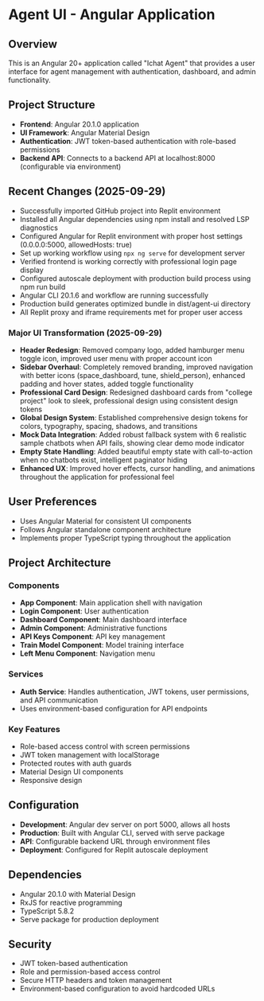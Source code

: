 # Agent UI - Angular Application

## Overview
This is an Angular 20+ application called "Ichat Agent" that provides a user interface for agent management with authentication, dashboard, and admin functionality.

## Project Structure
- **Frontend**: Angular 20.1.0 application
- **UI Framework**: Angular Material Design
- **Authentication**: JWT token-based authentication with role-based permissions
- **Backend API**: Connects to a backend API at localhost:8000 (configurable via environment)

## Recent Changes (2025-09-29)
- Successfully imported GitHub project into Replit environment
- Installed all Angular dependencies using npm install and resolved LSP diagnostics
- Configured Angular for Replit environment with proper host settings (0.0.0.0:5000, allowedHosts: true)
- Set up working workflow using `npx ng serve` for development server
- Verified frontend is working correctly with professional login page display
- Configured autoscale deployment with production build process using npm run build
- Angular CLI 20.1.6 and workflow are running successfully
- Production build generates optimized bundle in dist/agent-ui directory
- All Replit proxy and iframe requirements met for proper user access

### Major UI Transformation (2025-09-29)
- **Header Redesign**: Removed company logo, added hamburger menu toggle icon, improved user menu with proper account icon
- **Sidebar Overhaul**: Completely removed branding, improved navigation with better icons (space_dashboard, tune, shield_person), enhanced padding and hover states, added toggle functionality
- **Professional Card Design**: Redesigned dashboard cards from "college project" look to sleek, professional design using consistent design tokens
- **Global Design System**: Established comprehensive design tokens for colors, typography, spacing, shadows, and transitions
- **Mock Data Integration**: Added robust fallback system with 6 realistic sample chatbots when API fails, showing clear demo mode indicator
- **Empty State Handling**: Added beautiful empty state with call-to-action when no chatbots exist, intelligent paginator hiding
- **Enhanced UX**: Improved hover effects, cursor handling, and animations throughout the application for professional feel

## User Preferences
- Uses Angular Material for consistent UI components
- Follows Angular standalone component architecture
- Implements proper TypeScript typing throughout the application

## Project Architecture
### Components
- **App Component**: Main application shell with navigation
- **Login Component**: User authentication
- **Dashboard Component**: Main dashboard interface
- **Admin Component**: Administrative functions
- **API Keys Component**: API key management
- **Train Model Component**: Model training interface
- **Left Menu Component**: Navigation menu

### Services
- **Auth Service**: Handles authentication, JWT tokens, user permissions, and API communication
- Uses environment-based configuration for API endpoints

### Key Features
- Role-based access control with screen permissions
- JWT token management with localStorage
- Protected routes with auth guards
- Material Design UI components
- Responsive design

## Configuration
- **Development**: Angular dev server on port 5000, allows all hosts
- **Production**: Built with Angular CLI, served with serve package
- **API**: Configurable backend URL through environment files
- **Deployment**: Configured for Replit autoscale deployment

## Dependencies
- Angular 20.1.0 with Material Design
- RxJS for reactive programming
- TypeScript 5.8.2
- Serve package for production deployment

## Security
- JWT token-based authentication
- Role and permission-based access control
- Secure HTTP headers and token management
- Environment-based configuration to avoid hardcoded URLs